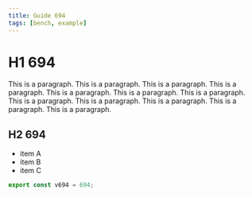 ```yaml
---
title: Guide 694
tags: [bench, example]
---
```


# H1 694

This is a paragraph. This is a paragraph. This is a paragraph. This is a paragraph. This is a paragraph. This is a paragraph. This is a paragraph. This is a paragraph. This is a paragraph. This is a paragraph. This is a paragraph. This is a paragraph. 

## H2 694

- item A
- item B
- item C

```ts
export const v694 = 694;
```